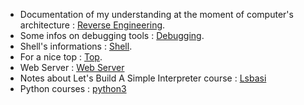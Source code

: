 <!-- TITLE: Documentation -->
<!-- SUBTITLE: All documentations i need to create for understand or remember -->

- Documentation of my understanding at the moment of computer's architecture : [Reverse Engineering](reverse-engineering).
- Some infos on debugging tools : [Debugging](debugging).
- Shell's informations : [Shell](shell).
- For a nice top : [Top](top).
- Web Server : [Web Server](web-server)
- Notes about Let's Build A Simple Interpreter course : [Lsbasi](lets-build-a-simple-interpreter)
- Python courses : [python3](python3)